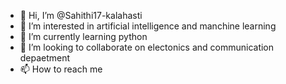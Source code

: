 - 👋 Hi, I’m @Sahithi17-kalahasti
- 👀 I’m interested in  artificial intelligence and manchine learning 
- 🌱 I’m currently learning  python 
- 💞️ I’m looking to collaborate on electonics and communication depaetment 
- 📫 How to reach me 

<!---
Sahithi17-kalahasti/Sahithi17-kalahasti is a ✨ special ✨ repository because 
